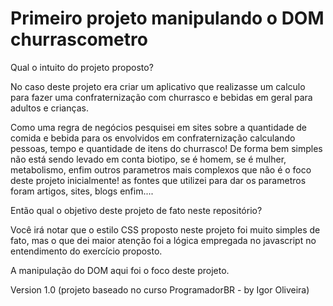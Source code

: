 # Primeiro projeto manipulando o DOM churrascometro

Qual o intuito do projeto proposto?

No caso deste projeto era criar um aplicativo que realizasse um calculo para fazer uma confraternização com churrasco e bebidas em geral para adultos e crianças.

Como uma regra de negócios pesquisei em sites sobre a quantidade de comida e bebida para os envolvidos em confraternização calculando pessoas, tempo e quantidade de itens do churrasco!
De forma bem simples não está sendo levado em conta biotipo, se é homem, se é mulher, metabolismo, enfim outros parametros mais complexos que não é o foco deste projeto inicialmente! as fontes que utilizei para dar os parametros foram artigos, sites, blogs enfim....


Então qual o objetivo deste projeto de fato neste repositório?

Você irá notar que o estilo CSS proposto neste projeto foi muito simples de fato, mas o que dei maior atenção foi a lógica empregada no javascript no entendimento do exercício proposto.

A manipulação do DOM aqui foi o foco deste projeto.

Version 1.0 (projeto baseado no curso ProgramadorBR - by Igor Oliveira)
